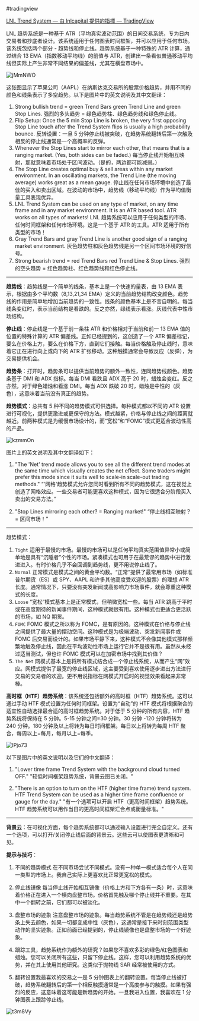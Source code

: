 #tradingview 

[LNL Trend System — 由 lnlcapital 提供的指標 — TradingView](https://tw.tradingview.com/script/m0G2Xv7r-LNL-Trend-System/)

LNL 趋势系统是一种基于 ATR（平均真实波动范围）的日间交易系统，专为日内交易者和抄底者设计。该系统适用于任何图表时间框架，并可以应用于任何市场。该系统包括两个部分 - 趋势线和停止线。趋势系统基于一种特殊的 ATR 计算，通过结合 13 EMA（指数移动平均线）的前值与 ATR，创建出一条看似普通移动平均线但实际上产生非常不同结果的偏差线，尤其在横盘市场中。


![jMmNWO](https://img.forecho.com/jMmNWO.png)


这张图显示了苹果公司（AAPL）在纳斯达克交易所的股票价格趋势，并用不同的颜色和线条表示了多空趋势。以下是图片中的英文说明及其中文翻译：

1. Strong bullish trend = green Trend Bars green Trend Line and green Stop Lines.
   强烈的多头趋势 = 绿色趋势柱、绿色趋势线和绿色停止线。
2. Flip Setup: Once the 5 min Stop Line is broken, the very first opposing Stop Line touch after the Trend System flips is usually a high probability bounce.
   反转设置：一旦 5 分钟停止线被突破，在趋势系统翻转后第一次触及相反的停止线通常是一个高概率的反弹。
3. Whenever the Stop Lines start to mirror each other, that means that is a ranging market. (Yes, both sides can be faded.)
   每当停止线开始相互映射，那就意味着市场处于区间波动。（是的，两边都可能减弱。）
4. The Stop Line creates optimal buy & sell areas within any market environment. In an oscillating markets, the Trend Line (the moving average) works great as a mean gauge.
   停止线在任何市场环境中创造了最佳的买入和卖出区域。在波动的市场中，趋势线（移动平均线）作为平均值衡量工具表现优异。
5. LNL Trend System can be used on any type of market, on any time frame and in any market environment. It is an ATR based tool. ATR works on all types of markets!
   LNL 趋势系统可以应用于任何类型的市场、任何时间框架和任何市场环境。这是一个基于 ATR 的工具。ATR 适用于所有类型的市场！
6. Gray Trend Bars and gray Trend Line is another good sign of a ranging market environment.
   灰色趋势柱和灰色趋势线是另一个区间市场环境的好信号。
7. Strong bearish trend = red Trend Bars red Trend Line & Stop Lines.
   强烈的空头趋势 = 红色趋势柱、红色趋势线和红色停止线。


-----

**趋势线**：趋势线是一个简单的线条，基本上是一个快速的量表，由 13 EMA 表示，根据由多个平均数（8,13,21,34 EMA）定义的当前趋势结构改变颜色。趋势线的作用是简单地增加当前趋势的一致性。线条的颜色基本上是不言自明的。每当线条变红时，表示当前结构是看跌的。反之亦然，绿线表示看涨。灰线代表中性市场结构。

**停止线**：停止线是一个基于前一条柱 ATR 和价格相对于当前和前一 13 EMA 值的位置的特殊计算的 ATR 偏差线。正如已经提到的，这创造了一个 ATR 偏差标记，要么在价格上方，要么在价格下方，直到它们接触。每当价格触及停止线时，意味着它正在进行向上或向下的 ATR 扩张移动。这种触摸通常会导致反应（反弹），为交易提供机会。

**趋势条**：打开时，趋势条可以提供当前趋势的额外一致性，连同趋势线颜色。趋势条基于 DMI 和 ADX 指标。每当 DMI 看跌且 ADX 高于 20 时，蜡烛会变红。反之亦然，对于绿色蜡烛和看涨 DMI。每当 ADX 跌破 20 时，蜡烛是中性的（灰色），这意味着当前没有真正的趋势。

**趋势模式**：总共有 5 种不同的趋势模式可供选择。每种模式都以不同的 ATR 设置进行可视化，提供更激进或更保守的方法。模式越紧，价格与停止线之间的距离就越近。前两种模式是为缓慢市场设计的，而“宽松”和“FOMC”模式更适合波动性高的产品。

![kzmmOn](https://img.forecho.com/kzmmOn.png)

图片上的英文说明及其中文翻译如下：

1. "The 'Net' trend mode allows you to see all the different trend modes at the same time which visually creates the net effect. Some traders might prefer this mode since it suits well to scale-in scale-out trading methods." “'网格'趋势模式允许您同时看到所有不同的趋势模式，这在视觉上创造了网格效应。一些交易者可能更喜欢这种模式，因为它很适合分阶段买入卖出的交易方法。”
    
2. "Stop Lines mirroring each other? = Ranging market!" “停止线相互映射？= 区间市场！”

--------

趋势模式：

1. `Tight` 适用于最慢的市场。最慢的市场可以是任何平均真实范围值异常小或简单地是具有“沉睡者”个性的市场。紧凑模式也可用于在最荒谬的趋势中进行激进进入。有时价格几乎不会回调到趋势线，更不用说停止线了。
2. `Normal` 正常模式是模式之间的黄金平均数。“正常”提供了最常用市场（如标准普尔期货（ES）或 SPY、AAPL 和许多其他高度受欢迎的股票）的理想 ATR 长度。通常情况下，只要没有突发新闻或高影响力市场事件，就会尊重这种模式的长度。
3.  `Loose` “宽松”模式基本上是正常模式，但稍微宽松一些。每当 ATR 跳高于平时或在高度期待的新闻事件期间，这种模式就很有用。这种模式也更适合更活跃的市场，如 NQ 期货。
4. `FOMC` FOMC 模式之所以称为 FOMC，是有原因的。这种模式在价格与停止线之间提供了最大量的摆动空间。这种模式是为极端波动、突发新闻事件或 FOMC 后交易而设计的。如果市场平静下来，这种模式不会像其他模式那样频繁地触及停止线，因此在平均波动性市场上运行它并不是很有用。虽然从未经过适当测试，但也许 FOMC 模式可以在加密市场中找到其价值？
5. `The Net` 网模式基本上是将所有模式结合成一个停止线系统，从而产生“网”效应。网模式提供了最宽的停止线区域，这主要受到喜欢使用逐步进出方法进行交易的交易者的欢迎。更不用说指标在网模式开启时的视觉效果看起来非常棒。

**高时框（HTF）趋势系统**：该系统还包括额外的高时框（HTF）趋势系统。这可以通过手动 HTF 模式设置为任何时间框架。设置为“自动”的 HTF 模式将根据聚合的适宜性自动选择最合适的高时框趋势系统。对于低于 5 分钟的所有内容，HTF 趋势系统将保持在 5 分钟。5-15 分钟之间=30 分钟。30 分钟 -120 分钟将转为 240 分钟。180 分钟及以上将转为每日时间框架。每日以上将转为每周 HTF 聚合，每周以上=每月，每月以上=每季。

![lPjo73](https://img.forecho.com/lPjo73.png)


以下是图片中的英文说明以及它们的中文翻译：

1. "Lower time frame Trend System with the background cloud turned OFF." "较低时间框架趋势系统，背景云图已关闭。"
    
2. "There is an option to turn on the HTF (higher time frame) trend system. HTF Trend System can be used as a higher time frame confluence or gauge for the day." "有一个选项可以开启 HTF（更高时间框架）趋势系统。HTF 趋势系统可以用作当日的更高时间框架汇合点或衡量标准。"

----

**背景云**：在可视化方面，每个趋势系统都可以通过输入设置进行完全自定义。还有一个选项，可以打开/关闭停止线后面的背景云。这些云可以使图表更清晰和可见。

**提示与技巧**：

1. 不同的趋势模式 在不同市场尝试不同模式。没有一种单一模式适合每个人在同一类型的市场上。我自己实际上更喜欢比正常更宽松的模式。
    
2. 停止线镜像 每当停止线开始相互镜像（价格上方和下方各有一条）时，这意味着价格正在进入一个横向盘整市场。价格首先触及哪个停止线并不重要。在其中一个翻转之前，它们都可以被淡化。
    
3. 盘整市场的迹象 注意盘整市场的迹象。每当趋势系统不管是在趋势线还是趋势条上失去颜色，如果一切都变成中性（灰色），这通常是接下来时刻范围类型动作的坚实迹象。正如前面已经提到的，停止线镜像也是盘整市场的一个好迹象。
    
4. 跟踪工具，趋势系统作为额外的研究？如果您不喜欢多彩的绿色/红色图表和蜡烛。您可以关闭所有这些，只留下停止线。这样，您可以利用趋势系统的优势，并在其上使用其他研究。这类似于抛物线 SAR 经常被使用的方式。
    
5. 翻转设置我最喜欢的交易之一是 5 分钟图表上的翻转设置。每当停止线被打破，趋势系统翻转后的第一个相反触摸通常是一个高度参与的触摸。如果有强烈的反应，这意味着这可能是新趋势的开始。一旦我进入位置，我喜欢在 1 分钟图表上跟踪停止线。

![t3m8Vy](https://img.forecho.com/t3m8Vy.png)
